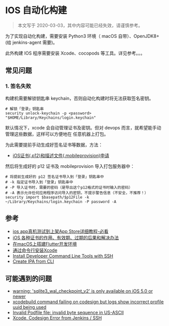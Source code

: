# IOS 自动化构建

> 本文写于 2020-03-03，其中内容可能已经失效，请谨慎参考。

为了实现自动化构建，需要安装 Python3 环境（ macOS 自带）、OpenJDK8+(给 jenkins-agent 需要)。

此外构建 IOS 程序需要安装 Xcode、cocopods 等工具。详见参考。。。

## 常见问题

### 1. 签名失败

构建机需要解锁钥匙串 keychain，否则自动化构建时将无法获取签名密钥。

```
# 解锁「登录」钥匙串
security unlock-keychain -p <password> "$HOME/Library/Keychains/login.keychain"
```

默认情况下，xcode 会自动管理证书及密钥。但对 devops 而言，就希望能手动管理这些数据，这样可以方便地在
任意机器上打包。

为此需要提前手动生成好签名证书等数据，方法：

- [iOS证书(.p12)和描述文件(.mobileprovision)申请 ](https://ask.dcloud.net.cn/article/152)

然后将生成好的 p12 证书及 mobileprovision 导入打包服务器中：

```shell
# 将提前生成好的 p12 签名证书导入到「登录」钥匙串中
# -k 指定证书导入到「登录」钥匙串中
# -P 导入证书时，需要的密码（是导出这个p12格式的证书时输入的密码）
# -A 表示允许任何应用程序访问导入的密钥，不提示警告信息（不安全，不推荐！）
security import $basepath/$p12File -k ~/Library/Keychains/login.keychain -P password -A
```

## 参考

- [ios app真机测试到上架App Store详细教程-必看](http://blog.applicationloader.net/blog/zh/88.html)
- [iOS 各种证书的作用、有效期、过期的后果和解决办法](https://www.jianshu.com/p/95ca850e7ece)
- [在macOS上搭建Flutter开发环境](https://flutterchina.club/setup-macos/)
- [通过命令行安装Xcode](https://apple.stackovernet.com/cn/q/23219)
- [Install Developer Command Line Tools with SSH](https://apple.stackexchange.com/questions/75684/installing-xcode-via-command-line)
- [Create IPA from CLI](https://github.com/flutter/flutter/issues/13065)

## 可能遇到的问题

- [warning: 'sqlite3_wal_checkpoint_v2' is only available on iOS 5.0 or newer](https://stackoverflow.com/questions/55594435/failed-to-build-ios-app-after-upgrading-my-flutter-version)
- [xcodebuild command failing on codesign but logs show incorrect profile uuid being used](https://stackoverflow.com/questions/30089572/xcodebuild-command-failing-on-codesign-but-logs-show-incorrect-profile-uuid-bein)
- [Invalid Podfile file: invalid byte sequence in US-ASCII](https://github.com/CocoaPods/CocoaPods/issues/639)
- [Xcode, Codesign Error from Jenkins / SSH](https://stackoverflow.com/questions/26475404/xcode-codesign-error-from-jenkins-ssh-user-interaction-is-not-allowed)
